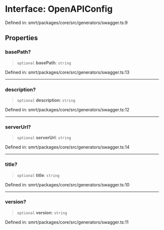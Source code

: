 # Interface: OpenAPIConfig

Defined in: smrt/packages/core/src/generators/swagger.ts:9

## Properties

### basePath?

> `optional` **basePath**: `string`

Defined in: smrt/packages/core/src/generators/swagger.ts:13

***

### description?

> `optional` **description**: `string`

Defined in: smrt/packages/core/src/generators/swagger.ts:12

***

### serverUrl?

> `optional` **serverUrl**: `string`

Defined in: smrt/packages/core/src/generators/swagger.ts:14

***

### title?

> `optional` **title**: `string`

Defined in: smrt/packages/core/src/generators/swagger.ts:10

***

### version?

> `optional` **version**: `string`

Defined in: smrt/packages/core/src/generators/swagger.ts:11
